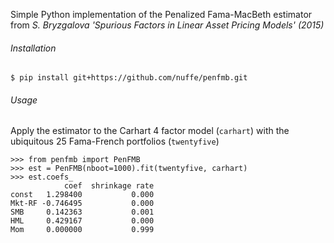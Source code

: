 Simple Python implementation of the Penalized Fama-MacBeth estimator from *S. Bryzgalova 'Spurious Factors in Linear Asset Pricing Models' (2015)*

###### Installation
`$ pip install git+https://github.com/nuffe/penfmb.git`

###### Usage
Apply the estimator to the Carhart 4 factor model (`carhart`) with the ubiquitous
25 Fama-French portfolios (`twentyfive`)

```
>>> from penfmb import PenFMB
>>> est = PenFMB(nboot=1000).fit(twentyfive, carhart)
>>> est.coefs_
            coef  shrinkage rate
const   1.298400           0.000
Mkt-RF -0.746495           0.000
SMB     0.142363           0.001
HML     0.429167           0.000
Mom     0.000000           0.999
```
